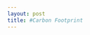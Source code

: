 ```yaml
---
layout: post
title: #Carbon Footprint
---
```


<!-- This will be our first chart:

{% include donut.html %}

This will be our analysis. -->
